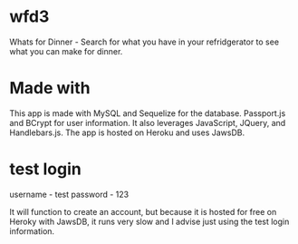 # wfd3
Whats for Dinner - Search for what you have in your refridgerator to see what you can make for dinner.

# Made with
This app is made with MySQL and Sequelize for the database. Passport.js and BCrypt for user information. It also leverages JavaScript, JQuery, and Handlebars.js. The app is hosted on Heroku and uses JawsDB.

# test login
username - test
password - 123

It will function to create an account, but because it is hosted for free on Heroky with JawsDB, it runs very slow and I advise just using the test login information.
